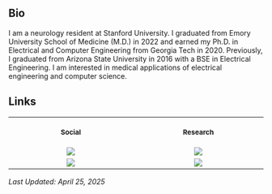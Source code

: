 ## Bio

I am a neurology resident at Stanford University. I graduated from Emory University School of Medicine (M.D.) in 2022 and earned my Ph.D. in Electrical and Computer Engineering from Georgia Tech in 2020. Previously, I graduated from Arizona State University in 2016 with a BSE in Electrical Engineering. I am interested in medical applications of electrical engineering and computer science.

## Links

<table>
<tr>
<th align="center">
<img width="441" height="1">
<p> 
<small>
Social
</small>
</p>
</th>
<th align="center">
<img width="441" height="1">
<p> 
<small>
Research
</small>
</p>
</th>
</tr>
<tr>
<td align="center">
<a href="https://www.linkedin.com/in/jonathanzia">
<img src="https://img.shields.io/badge/LinkedIn-0077B5?style=for-the-badge&logo=linkedin&logoColor=white" />
</a>
</td>
<td align="center">
<a href="https://scholar.google.com/citations?user=98YMxgIAAAAJ&hl=en">
<img src="https://img.shields.io/badge/Google_Scholar-4285F4?style=for-the-badge&logo=google-scholar&logoColor=white" />
</a>
</td>
</tr>
<tr>
<td align="center">
<a href="https://www.youtube.com/channel/UCYiktVuCaENeUPtyB5fBQuw">
<img src="https://img.shields.io/badge/YouTube-FF0000?style=for-the-badge&logo=youtube&logoColor=white" />
</a>
</td>
<td align="center">
<a href="https://www.researchgate.net/profile/Jonathan-Zia-2">
<img src="https://img.shields.io/badge/Research_Gate-00CCBB.svg?&style=for-the-badge&logo=ResearchGate&logoColor=white" />
</a>
</td>
</tr>
</table>

*Last Updated: April 25, 2025*
